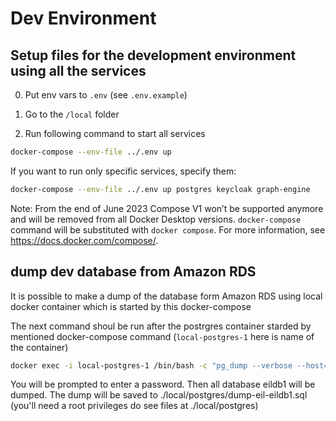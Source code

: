 # Dev Environment

## Setup files for the development environment using all the services

0. Put env vars to `.env` (see `.env.example`)

1. Go to the `/local` folder

2. Run following command to start all services

```sh
docker-compose --env-file ../.env up
```

If you want to run only specific services, specify them:

```sh
docker-compose --env-file ../.env up postgres keycloak graph-engine
```
Note: From the end of June 2023 Compose V1 won’t be supported anymore and will be removed from all Docker Desktop versions. `docker-compose` command will be substituted with `docker compose`.
For more information, see https://docs.docker.com/compose/.

## dump dev database from Amazon RDS

It is possible to make a dump of  the database form Amazon RDS using local docker container which is started by this docker-compose

The next command shoul be run after the postrgres container starded by mentioned docker-compose command (`local-postgres-1` here is name of the container)
``` bash
docker exec -i local-postgres-1 /bin/bash -c "pg_dump --verbose --host=dev-aurora-cluster.cluster-ro-cpxhfog2q80o.us-east-2.rds.amazonaws.com --port=5432 --username=postgres --format=plain --file /var/lib/postgresql/data/dump-eil-eildb1.sql eildb1"
```
You will be prompted to enter a password. Then all database eildb1 will be dumped.
The dump will be saved to ./local/postgres/dump-eil-eildb1.sql (you'll need a root privileges do see files at ./local/postgres)
